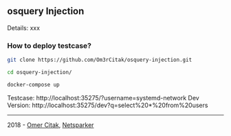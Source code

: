 ## osquery Injection

Details: xxx

### How to deploy testcase?

```sh
git clone https://github.com/Om3rCitak/osquery-injection.git
```

```sh
cd osquery-injection/
```

```sh
docker-compose up
```

Testcase: http://localhost:35275/?username=systemd-network
Dev Version: http://localhost:35275/dev?q=select%20*%20from%20users

---
2018 - [Omer Citak](https://omercitak.com/), [Netsparker](https://netsparker.com/)